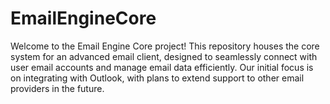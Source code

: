 # EmailEngineCore

Welcome to the Email Engine Core project! This repository houses the core system for an advanced email client, designed to seamlessly connect with user email accounts and manage email data efficiently. Our initial focus is on integrating with Outlook, with plans to extend support to other email providers in the future.
